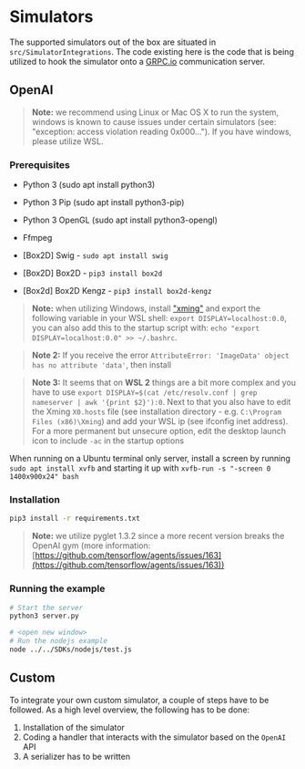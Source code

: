 # Simulators

The supported simulators out of the box are situated in `src/SimulatorIntegrations`. The code existing here is the code that is being utilized to hook the simulator onto a [GRPC.io](https://grpc.io) communication server.

## OpenAI

> **Note:** we recommend using Linux or Mac OS X to run the system, windows is known to cause issues under certain simulators (see: "exception: access violation reading 0x000..."). If you have windows, please utilize WSL.

### Prerequisites

- Python 3 (sudo apt install python3)
- Python 3 Pip (sudo apt install python3-pip)
- Python 3 OpenGL (sudo apt install python3-opengl)
- Ffmpeg

- [Box2D] Swig - `sudo apt install swig`
- [Box2D] Box2D - `pip3 install box2d`
- [Box2d] Box2D Kengz - `pip3 install box2d-kengz`

> **Note:** when utilizing Windows, install ["xming"](https://sourceforge.net/projects/xming/) and export the following variable in your WSL shell: `export DISPLAY=localhost:0.0`, you can also add this to the startup script with: `echo "export DISPLAY=localhost:0.0" >> ~/.bashrc`.

> **Note 2:** If you receive the error `AttributeError: 'ImageData' object has no attribute 'data'`, then install 

> **Note 3:** It seems that on **WSL 2** things are a bit more complex and you have to use `export DISPLAY=$(cat /etc/resolv.conf | grep nameserver | awk '{print $2}'):0`. Next to that you also have to edit the Xming `X0.hosts` file (see installation directory - e.g. `C:\Program Files (x86)\Xming`) and add your WSL ip (see ifconfig inet address). For a more permanent but unsecure option, edit the desktop launch icon to include `-ac` in the startup options

When running on a Ubuntu terminal only server, install a screen by running `sudo apt install xvfb` and starting it up with `xvfb-run -s "-screen 0 1400x900x24" bash`

### Installation

```bash
pip3 install -r requirements.txt
```

> **Note:** we utilize pyglet 1.3.2 since a more recent version breaks the OpenAI gym (more information: [https://github.com/tensorflow/agents/issues/163](https://github.com/tensorflow/agents/issues/163))

### Running the example

```bash
# Start the server
python3 server.py

# <open new window>
# Run the nodejs example
node ../../SDKs/nodejs/test.js
```

## Custom

To integrate your own custom simulator, a couple of steps have to be followed. As a high level overview, the following has to be done:

1. Installation of the simulator
2. Coding a handler that interacts with the simulator based on the `OpenAI` API
3. A serializer has to be written 